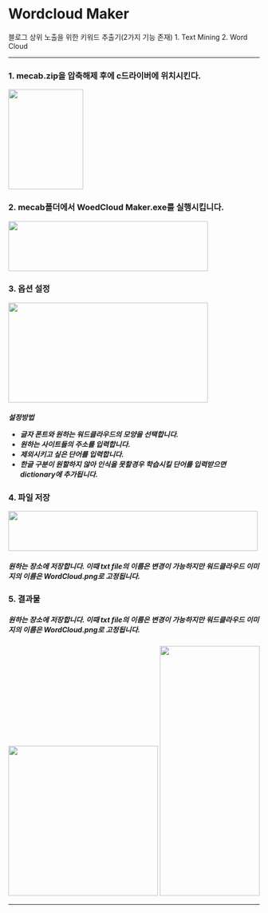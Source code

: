 <h1>Wordcloud Maker</h1>
블로그 상위 노출을 위한 키워드 추출기(2가지 기능 존재)
1. Text Mining
2. Word Cloud

---

<h3> 1. mecab.zip을 압축해제 후에 c드라이버에 위치시킨다.</h3>
<img src = "READMEImage/1.png" width="150" height="200"> 


<h3> 2. mecab폴더에서 WoedCloud Maker.exe를 실행시킵니다. </h3>
<img src = "READMEImage/2.png" width="400" height="100"> 


<h3> 3. 옵션 설정</h3>
<img src = "READMEImage/3.png" width="400" height="200"> 

<h5>
설정방법

- 글자 폰트와 원하는 워드클라우드의 모양을 선택합니다.
- 원하는 사이트들의 주소를 입력합니다.
- 제외시키고 싶은 단어를 입력합니다.
- 한글 구분이 원할하지 않아 인식을 못할경우 학습시킬 단어를 입력받으면 dictionary에 추가됩니다.
</h5>


<h3> 4. 파일 저장</h3>
<img src = "READMEImage/4.png" width="500" height="80"> 

<h5>
원하는 장소에 저장합니다. 이때 txt file의 이름은 변경이 가능하지만
워드클라우드 이미지의 이름은 WordCloud.png로 고정됩니다.
</h5>

<h3> 5. 결과물</h3>

<h5>
원하는 장소에 저장합니다. 이때 txt file의 이름은 변경이 가능하지만
워드클라우드 이미지의 이름은 WordCloud.png로 고정됩니다.
</h5>
<img src = "READMEImage/5.png" width="300" height="300"> 
<img src = "READMEImage/6.png" width="200" height="500"> 



----

